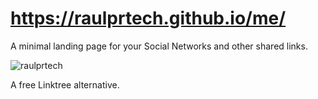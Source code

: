 # https://raulprtech.github.io/me/

A minimal landing page for your Social Networks and other shared links.

![raulprtech](https://res.cloudinary.com/raulprtech/image/upload/v1668898447/Profile/Presentation-card_xlrspz.png)

A free Linktree alternative.
